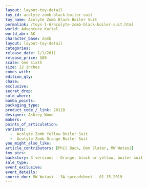```yaml
---
layout: layout-toy-detail 
toy_id: acolyte-zomb-black-boiler-suit
toy_name: Acolyte Zomb Black Boiler Suit
permalink: /toys-1-6/acolyte-zomb-black-boiler-suit.html
world: Adventure Kartel
world_abr: AK
character_base: Zomb
layout: layout-toy-detail
categories: 
release_date: 1/1/2011
release_price: $80 
scale: one sixth
size: 12 inches
comes_with: 
edition_qty: 
chase: 
exclusive: 
secret_drop: 
sold_where: 
bamba_points: 
packaging_type: 
product_code_/_link: 2011B
designer: Ashley Wood
makers: 
points_of_articulation: 
variants: 
  -  Acolyte Zomb Yellow Boiler Suit
  -  Acolyte Zomb Orange Boiler Suit
you_might_also_like: 
article_contributors: [Phil Back, Don Slater, MW Wutasi]
toy_pics: 
backstory: 3 versions - Orange, black or yellow, boiler suit
sale_type: 
event_exclusive: 
event_details: 
source_doc: MW Wutasi - 3A spreadsheet - 01-15-2019
---
```

